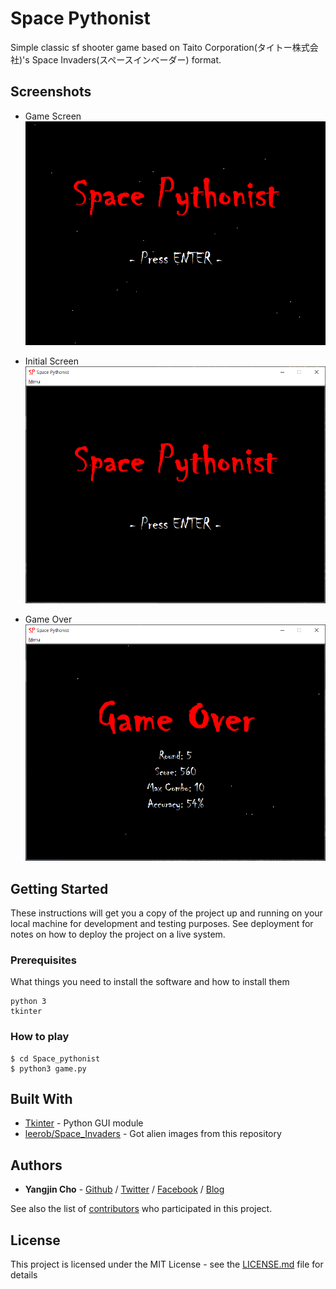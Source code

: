 # Space Pythonist

Simple classic sf shooter game based on Taito Corporation(タイトー株式会社)'s Space Invaders(スペースインベーダー) format.  

## Screenshots

* Game Screen
![galagatest](./img/galagatest.gif)

* Initial Screen
![mainMenu](./img/mainMenu.png)

* Game Over
![gameOver](./img/gameOver.png)


## Getting Started

These instructions will get you a copy of the project up and running on your local machine for development and testing purposes. See deployment for notes on how to deploy the project on a live system.

### Prerequisites

What things you need to install the software and how to install them

```
python 3
tkinter
```

### How to play

```
$ cd Space_pythonist
$ python3 game.py
```

## Built With

* [Tkinter](https://en.wikipedia.org/wiki/Tkinter) - Python GUI module
* [leerob/Space_Invaders](https://github.com/leerob/Space_Invaders) - Got alien images from this repository

## Authors

* **Yangjin Cho** - [Github](https://github.com/sheepjin99) / [Twitter](https://twitter.com/Kraint_Dev) / [Facebook](https://www.facebook.com/profile.php?id=100014648160911) / [Blog](https://sheepjin99.tistory.com)

See also the list of [contributors](https://github.com/your/project/contributors) who participated in this project.

## License

This project is licensed under the MIT License - see the [LICENSE.md](LICENSE.md) file for details

